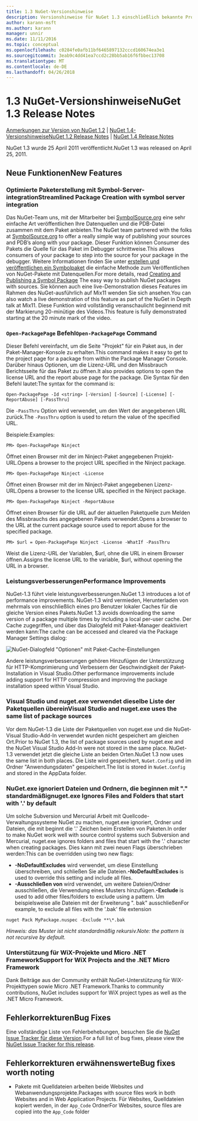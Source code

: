 ```yaml
---
title: 1.3 NuGet-Versionshinweise
description: Versionshinweise für NuGet 1.3 einschließlich bekannte Probleme, Fehlerbehebungen, Funktionen und Archivierung von dcrs Design.
author: karann-msft
ms.author: karann
manager: unnir
ms.date: 11/11/2016
ms.topic: conceptual
ms.openlocfilehash: c0284fe0afb11bf6465897132cccd160674ea3e1
ms.sourcegitcommit: 3eab9c4dd41ea7ccd2c28bb5ab16f6fbbec13708
ms.translationtype: MT
ms.contentlocale: de-DE
ms.lasthandoff: 04/26/2018
---
```

# <a name="nuget-13-release-notes"></a><span data-ttu-id="60cd4-103">1.3 NuGet-Versionshinweise</span><span class="sxs-lookup"><span data-stu-id="60cd4-103">NuGet 1.3 Release Notes</span></span>

<span data-ttu-id="60cd4-104">[Anmerkungen zur Version von NuGet 1.2](../release-notes/nuget-1.2.md) | [NuGet 1.4-Versionshinweise](../release-notes/nuget-1.4.md)</span><span class="sxs-lookup"><span data-stu-id="60cd4-104">[NuGet 1.2 Release Notes](../release-notes/nuget-1.2.md) | [NuGet 1.4 Release Notes](../release-notes/nuget-1.4.md)</span></span>

<span data-ttu-id="60cd4-105">NuGet 1.3 wurde 25 April 2011 veröffentlicht.</span><span class="sxs-lookup"><span data-stu-id="60cd4-105">NuGet 1.3 was released on April 25, 2011.</span></span>

## <a name="new-features"></a><span data-ttu-id="60cd4-106">Neue Funktionen</span><span class="sxs-lookup"><span data-stu-id="60cd4-106">New Features</span></span>

### <a name="streamlined-package-creation-with-symbol-server-integration"></a><span data-ttu-id="60cd4-107">Optimierte Paketerstellung mit Symbol-Server-integration</span><span class="sxs-lookup"><span data-stu-id="60cd4-107">Streamlined Package Creation with symbol server integration</span></span>

<span data-ttu-id="60cd4-108">Das NuGet-Team uns, mit der Mitarbeiter bei [SymbolSource.org](http://www.symbolsource.org/) eine sehr einfache Art veröffentlichen Ihre Datenquellen und die PDB-Datei zusammen mit dem Paket anbieten.</span><span class="sxs-lookup"><span data-stu-id="60cd4-108">The NuGet team partnered with the folks at [SymbolSource.org](http://www.symbolsource.org/) to offer a really simple way of publishing your sources and PDB’s along with your package.</span></span> <span data-ttu-id="60cd4-109">Dieser Funktion können Consumer des Pakets die Quelle für das Paket im Debugger schrittweise.</span><span class="sxs-lookup"><span data-stu-id="60cd4-109">This allows consumers of your package to step into the source for your package in the debugger.</span></span> <span data-ttu-id="60cd4-110">Weitere Informationen finden Sie unter [erstellen und veröffentlichen ein Symbolpaket](../create-packages/symbol-packages.md) die einfache Methode zum Veröffentlichen von NuGet-Pakete mit Datenquellen.</span><span class="sxs-lookup"><span data-stu-id="60cd4-110">For more details, read [Creating and Publishing a Symbol Package](../create-packages/symbol-packages.md) The easy way to publish NuGet packages with sources.</span></span> <span data-ttu-id="60cd4-111">Sie können auch eine live-Demonstration dieses Features im Rahmen des NuGet-ausführlich auf Mix11 wenden Sie sich ansehen.</span><span class="sxs-lookup"><span data-stu-id="60cd4-111">You can also watch a live demonstration of this feature as part of the NuGet in Depth talk at Mix11.</span></span> <span data-ttu-id="60cd4-112">Diese Funktion wird vollständig veranschaulicht beginnend mit der Markierung 20-minütige des Videos.</span><span class="sxs-lookup"><span data-stu-id="60cd4-112">This feature is fully demonstrated starting at the 20 minute mark of the video.</span></span>

### <a name="open-packagepage-command"></a><span data-ttu-id="60cd4-113">`Open-PackagePage` Befehl</span><span class="sxs-lookup"><span data-stu-id="60cd4-113">`Open-PackagePage` Command</span></span>

<span data-ttu-id="60cd4-114">Dieser Befehl vereinfacht, um die Seite "Projekt" für ein Paket aus, in der Paket-Manager-Konsole zu erhalten.</span><span class="sxs-lookup"><span data-stu-id="60cd4-114">This command makes it easy to get to the project page for a package from within the Package Manager Console.</span></span> <span data-ttu-id="60cd4-115">Darüber hinaus Optionen, um die Lizenz-URL und den Missbrauch Berichtsseite für das Paket zu öffnen.</span><span class="sxs-lookup"><span data-stu-id="60cd4-115">It also provides options to open the license URL and the report abuse page for the package.</span></span>
<span data-ttu-id="60cd4-116">Die Syntax für den Befehl lautet:</span><span class="sxs-lookup"><span data-stu-id="60cd4-116">The syntax for the command is:</span></span>

    Open-PackagePage -Id <string> [-Version] [-Source] [-License] [-ReportAbuse] [-PassThru]

<span data-ttu-id="60cd4-117">Die `-PassThru` Option wird verwendet, um den Wert der angegebenen URL zurück.</span><span class="sxs-lookup"><span data-stu-id="60cd4-117">The `-PassThru` option is used to return the value of the specified URL.</span></span>

<span data-ttu-id="60cd4-118">Beispiele:</span><span class="sxs-lookup"><span data-stu-id="60cd4-118">Examples:</span></span>

    PM> Open-PackagePage Ninject

<span data-ttu-id="60cd4-119">Öffnet einen Browser mit der im Ninject-Paket angegebenen Projekt-URL.</span><span class="sxs-lookup"><span data-stu-id="60cd4-119">Opens a browser to the project URL specified in the Ninject package.</span></span>

    PM> Open-PackagePage Ninject -License

<span data-ttu-id="60cd4-120">Öffnet einen Browser mit der im Ninject-Paket angegebenen Lizenz-URL.</span><span class="sxs-lookup"><span data-stu-id="60cd4-120">Opens a browser to the license URL specified in the Ninject package.</span></span>

    PM> Open-PackagePage Ninject -ReportAbuse

<span data-ttu-id="60cd4-121">Öffnet einen Browser für die URL auf der aktuellen Paketquelle zum Melden des Missbrauchs des angegebenen Pakets verwendet.</span><span class="sxs-lookup"><span data-stu-id="60cd4-121">Opens a browser to the URL at the current package source used to report abuse for the specified package.</span></span>

    PM> $url = Open-PackagePage Ninject -License -WhatIf -PassThru

<span data-ttu-id="60cd4-122">Weist die Lizenz-URL der Variablen, $url, ohne die URL in einem Browser öffnen.</span><span class="sxs-lookup"><span data-stu-id="60cd4-122">Assigns the license URL to the variable, $url, without opening the URL in a browser.</span></span>

### <a name="performance-improvements"></a><span data-ttu-id="60cd4-123">Leistungsverbesserungen</span><span class="sxs-lookup"><span data-stu-id="60cd4-123">Performance Improvements</span></span>

<span data-ttu-id="60cd4-124">NuGet-1.3 führt viele leistungsverbesserungen.</span><span class="sxs-lookup"><span data-stu-id="60cd4-124">NuGet 1.3 introduces a lot of performance improvements.</span></span> <span data-ttu-id="60cd4-125">NuGet-1.3 wird vermieden, Herunterladen von mehrmals von einschließlich eines pro Benutzer lokaler Caches für die gleiche Version eines Pakets.</span><span class="sxs-lookup"><span data-stu-id="60cd4-125">NuGet 1.3 avoids downloading the same version of a package multiple times by including a local per-user cache.</span></span> <span data-ttu-id="60cd4-126">Der Cache zugegriffen, und über das Dialogfeld mit Paket-Manager deaktiviert werden kann:</span><span class="sxs-lookup"><span data-stu-id="60cd4-126">The cache can be accessed and cleared via the Package Manager Settings dialog:</span></span>

![NuGet-Dialogfeld "Optionen" mit Paket-Cache-Einstellungen](./media/nuget-options.png)

<span data-ttu-id="60cd4-128">Andere leistungsverbesserungen gehören Hinzufügen der Unterstützung für HTTP-Komprimierung und Verbessern der Geschwindigkeit der Paket-Installation in Visual Studio.</span><span class="sxs-lookup"><span data-stu-id="60cd4-128">Other performance improvements include adding support for HTTP compression and improving the package installation speed within Visual Studio.</span></span>

### <a name="visual-studio-and-nugetexe-uses-the-same-list-of-package-sources"></a><span data-ttu-id="60cd4-129">Visual Studio und nuget.exe verwendet dieselbe Liste der Paketquellen überein</span><span class="sxs-lookup"><span data-stu-id="60cd4-129">Visual Studio and nuget.exe uses the same list of package sources</span></span>

<span data-ttu-id="60cd4-130">Vor dem NuGet-1.3 die Liste der Paketquellen von nuget.exe und die NuGet-Visual Studio-Add-In verwendet wurden nicht gespeichert am gleichen Ort.</span><span class="sxs-lookup"><span data-stu-id="60cd4-130">Prior to NuGet 1.3, the list of package sources used by nuget.exe and the NuGet Visual Studio Add-In were not stored in the same place.</span></span> <span data-ttu-id="60cd4-131">NuGet-1.3 verwendet jetzt die gleiche Liste an beiden Orten.</span><span class="sxs-lookup"><span data-stu-id="60cd4-131">NuGet 1.3 now uses the same list in both places.</span></span> <span data-ttu-id="60cd4-132">Die Liste wird gespeichert, `NuGet.Config` und im Ordner "Anwendungsdaten" gespeichert.</span><span class="sxs-lookup"><span data-stu-id="60cd4-132">The list is stored in `NuGet.Config` and stored in the AppData folder.</span></span>

### <a name="nugetexe-ignores-files-and-folders-that-start-with--by-default"></a><span data-ttu-id="60cd4-133">NuGet.exe ignoriert Dateien und Ordnern, die beginnen mit "." standardmäßig</span><span class="sxs-lookup"><span data-stu-id="60cd4-133">nuget.exe Ignores Files and Folders that start with '.' by default</span></span>

<span data-ttu-id="60cd4-134">Um solche Subversion und Mercurial Arbeit mit Quellcode-Verwaltungssysteme NuGet zu machen, nuget.exe ignoriert, Ordner und Dateien, die mit beginnt die '.' Zeichen beim Erstellen von Paketen.</span><span class="sxs-lookup"><span data-stu-id="60cd4-134">In order to make NuGet work well with source control systems such Subversion and Mercurial, nuget.exe ignores folders and files that start with the '.' character when creating packages.</span></span> <span data-ttu-id="60cd4-135">Dies kann mit zwei neuen Flags überschrieben werden:</span><span class="sxs-lookup"><span data-stu-id="60cd4-135">This can be overridden using two new flags:</span></span>

* <span data-ttu-id="60cd4-136">__-NoDefaultExcludes__ wird verwendet, um diese Einstellung überschreiben, und schließen Sie alle Dateien.</span><span class="sxs-lookup"><span data-stu-id="60cd4-136">__-NoDefaultExcludes__ is used to override this setting and include all files.</span></span>
* <span data-ttu-id="60cd4-137">__-Ausschließen von__ wird verwendet, um weitere Dateien/Ordner ausschließen, die Verwendung eines Musters hinzufügen.</span><span class="sxs-lookup"><span data-stu-id="60cd4-137">__-Exclude__ is used to add other files/folders to exclude using a pattern.</span></span> <span data-ttu-id="60cd4-138">Um beispielsweise alle Dateien mit der Erweiterung ". bak" ausschließen</span><span class="sxs-lookup"><span data-stu-id="60cd4-138">For example, to exclude all files with the '.bak' file extension</span></span>

```
nuget Pack MyPackage.nuspec -Exclude **\*.bak
```  

<span data-ttu-id="60cd4-139">_Hinweis: das Muster ist nicht standardmäßig rekursiv._</span><span class="sxs-lookup"><span data-stu-id="60cd4-139">_Note: the pattern is not recursive by default._</span></span>

### <a name="support-for-wix-projects-and-the-net-micro-framework"></a><span data-ttu-id="60cd4-140">Unterstützung für WiX-Projekte und Micro .NET Framework</span><span class="sxs-lookup"><span data-stu-id="60cd4-140">Support for WiX Projects and the .NET Micro Framework</span></span>

<span data-ttu-id="60cd4-141">Dank Beiträge aus der Community enthält NuGet-Unterstützung für WiX-Projekttypen sowie Micro .NET Framework.</span><span class="sxs-lookup"><span data-stu-id="60cd4-141">Thanks to community contributions, NuGet includes support for WiX project types as well as the .NET Micro Framework.</span></span>

## <a name="bug-fixes"></a><span data-ttu-id="60cd4-142">Fehlerkorrekturen</span><span class="sxs-lookup"><span data-stu-id="60cd4-142">Bug Fixes</span></span>

<span data-ttu-id="60cd4-143">Eine vollständige Liste von Fehlerbehebungen, besuchen Sie die [NuGet Issue Tracker für diese Version](http://nuget.codeplex.com/workitem/list/advanced?keyword=&status=All&type=All&priority=All&release=NuGet%201.3&assignedTo=All&component=All&sortField=LastUpdatedDate&sortDirection=Descending&page=0).</span><span class="sxs-lookup"><span data-stu-id="60cd4-143">For a full list of bug fixes, please view the [NuGet Issue Tracker for this release](http://nuget.codeplex.com/workitem/list/advanced?keyword=&status=All&type=All&priority=All&release=NuGet%201.3&assignedTo=All&component=All&sortField=LastUpdatedDate&sortDirection=Descending&page=0).</span></span>

## <a name="bug-fixes-worth-noting"></a><span data-ttu-id="60cd4-144">Fehlerkorrekturen erwähnenswerte</span><span class="sxs-lookup"><span data-stu-id="60cd4-144">Bug fixes worth noting</span></span>

* <span data-ttu-id="60cd4-145">Pakete mit Quelldateien arbeiten beide Websites und Webanwendungsprojekte.</span><span class="sxs-lookup"><span data-stu-id="60cd4-145">Packages with source files work in both Websites and in Web Application Projects.</span></span>
<span data-ttu-id="60cd4-146">Für Websites, Quelldateien kopiert werden, in der `App_Code` Ordner</span><span class="sxs-lookup"><span data-stu-id="60cd4-146">For Websites, source files are copied into the `App_Code` folder</span></span>
